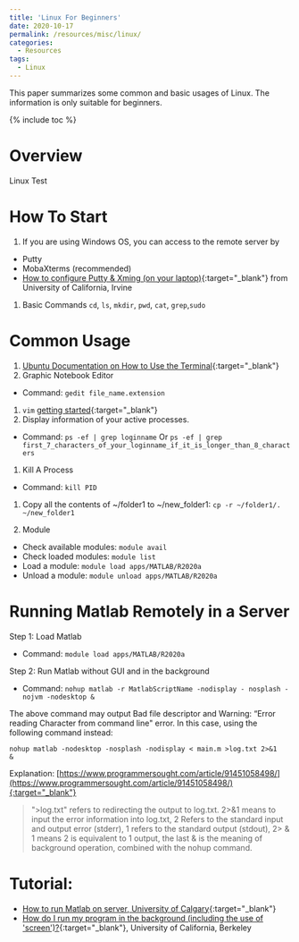 ```yaml
---
title: 'Linux For Beginners'
date: 2020-10-17
permalink: /resources/misc/linux/
categories:
  - Resources
tags: 
  - Linux
---
```


This paper summarizes some common and basic usages of Linux. The information is only suitable for beginners.

{% include toc %}

# Overview
Linux Test

# How To Start
1. If you are using Windows OS, you can access to the remote server by 
* Putty 
* MobaXterms (recommended)
* [How to configure Putty & Xming (on your laptop)](http://laptops.eng.uci.edu/software-installation/using-linux/how-to-configure-xming-putty){:target="_blank"} from University of California, Irvine

1. Basic Commands
`cd`, `ls`, `mkdir`, `pwd`, `cat`, `grep`,`sudo`


# Common Usage
1. [Ubuntu Documentation on How to Use the Terminal](https://help.ubuntu.com/community/UsingTheTerminal){:target="_blank"}
1.  Graphic Notebook Editor
* Command: `gedit file_name.extension`
1. `vim` [getting started](https://opensource.com/article/19/3/getting-started-vim){:target="_blank"}
1. Display information of your active processes.
* Command: `ps -ef | grep loginname` Or `ps -ef | grep first_7_characters_of_your_loginname_if_it_is_longer_than_8_characters`

1. Kill A Process
* Command: `kill PID`

1. Copy all the contents of ~/folder1 to ~/new_folder1: `cp -r ~/folder1/. ~/new_folder1`

1. Module
* Check available modules: `module avail`
* Check loaded modules: `module list`
* Load a module: `module load apps/MATLAB/R2020a`
* Unload a module: `module unload apps/MATLAB/R2020a`

# Running Matlab Remotely in a Server
Step 1: Load Matlab
* Command: `module load apps/MATLAB/R2020a`

Step 2: Run Matlab without GUI and in the background
* Command: `nohup matlab -r MatlabScriptName -nodisplay - nosplash -nojvm -nodesktop &`

The above command may output Bad file descriptor and Warning: “Error reading Character from command line" error. In this case, using the following command instead:

`nohup matlab -nodesktop -nosplash -nodisplay < main.m >log.txt 2>&1   &`

Explanation: [https://www.programmersought.com/article/91451058498/](https://www.programmersought.com/article/91451058498/){:target="_blank"}
> ">log.txt" refers to redirecting the output to log.txt. 2>&1 means to input the error information into log.txt, 2 Refers to the standard input and output error (stderr), 1 refers to the standard output (stdout), 2> & 1 means 2 is equivalent to 1 output, the last & is the meaning of background operation, combined with the nohup command. 


# Tutorial:
* [How to run Matlab on server, University of Calgary](https://people.ucalgary.ca/~yauf/How_to_run_Matlab_on_server.htm){:target="_blank"}
* [How do I run my program in the background (including the use of 'screen')?](https://statistics.berkeley.edu/computing/background-program){:target="_blank"}, University of California, Berkeley

